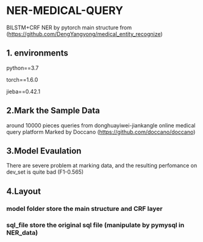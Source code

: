 # NER-MEDICAL-QUERY
BILSTM+CRF NER by pytorch
main structure from (https://github.com/DengYangyong/medical_entity_recognize)

## 1. environments
python==3.7

torch==1.6.0

jieba==0.42.1

## 2.Mark the Sample Data
around 10000 pieces queries from donghuayiwei-jiankangle online medical query platform
Marked by Doccano (https://github.com/doccano/doccano)

## 3.Model Evaulation
There are severe problem at marking data, and the resulting perfomance on dev_set is quite bad (F1-0.565)

## 4.Layout
### model folder store the main structure and CRF layer
### sql_file store the original sql file (manipulate by pymysql in NER_data)



